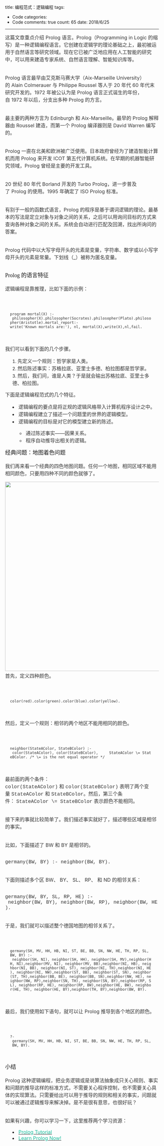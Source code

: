 title: 编程范式：逻辑编程
tags: 
  - Code
categories: 
  - Code
comments: true
count: 65
date: 2018/6/25
---
  <div yne-bulb-block="paragraph" style="white-space: pre-wrap;margin:3px 0px 16px;font-size:16;"><span style="font-size:16px;color:#353535;">这篇文章重点介绍&nbsp;Prolog&nbsp;语言。Prolog（Programming&nbsp;in&nbsp;Logic&nbsp;的缩写）是一种逻辑编程语言。它创建在逻辑学的理论基础之上，最初被运用于自然语言等研究领域。现在它已被广泛地应用在人工智能的研究中，可以用来建造专家系统、自然语言理解、智能知识库等。</span></div><div yne-bulb-block="paragraph" style="white-space: pre-wrap;"><br></div><div yne-bulb-block="paragraph" style="white-space: pre-wrap;margin:3px 0px 16px;font-size:16;"><span style="font-size:16px;color:#353535;">Prolog&nbsp;语言最早由艾克斯马赛大学（Aix-Marseille&nbsp;University）的&nbsp;Alain&nbsp;Colmerauer&nbsp;与&nbsp;Philippe&nbsp;Roussel&nbsp;等人于&nbsp;20&nbsp;年代&nbsp;60&nbsp;年代末研究开发的。1972&nbsp;年被公认为是&nbsp;Prolog&nbsp;语言正式诞生的年份，自&nbsp;1972&nbsp;年以后，分支出多种&nbsp;Prolog&nbsp;的方言。</span></div><div yne-bulb-block="paragraph" style="white-space: pre-wrap;"><br></div><div yne-bulb-block="paragraph" style="white-space: pre-wrap;margin:3px 0px 16px;font-size:16;"><span style="font-size:16px;color:#353535;">最主要的两种方言为&nbsp;Edinburgh&nbsp;和&nbsp;Aix-Marseille。最早的&nbsp;Prolog&nbsp;解释器由&nbsp;Roussel&nbsp;建造，而第一个&nbsp;Prolog&nbsp;编译器则是&nbsp;David&nbsp;Warren&nbsp;编写的。</span></div><div yne-bulb-block="paragraph" style="white-space: pre-wrap;"><br></div><div yne-bulb-block="paragraph" style="white-space: pre-wrap;margin:3px 0px 16px;font-size:16;"><span style="font-size:16px;color:#353535;">Prolog&nbsp;一直在北美和欧洲被广泛使用。日本政府曾经为了建造智能计算机而用&nbsp;Prolog&nbsp;来开发&nbsp;ICOT&nbsp;第五代计算机系统。在早期的机器智能研究领域，Prolog&nbsp;曾经是主要的开发工具。</span></div><div yne-bulb-block="paragraph" style="white-space: pre-wrap;"><br></div><div yne-bulb-block="paragraph" style="white-space: pre-wrap;margin:3px 0px 16px;font-size:16;"><span style="font-size:16px;color:#353535;">20&nbsp;世纪&nbsp;80&nbsp;年代&nbsp;Borland&nbsp;开发的&nbsp;Turbo&nbsp;Prolog，进一步普及了&nbsp;Prolog&nbsp;的使用。1995&nbsp;年确定了&nbsp;ISO&nbsp;Prolog&nbsp;标准。</span></div><div yne-bulb-block="paragraph" style="white-space: pre-wrap;"><br></div><div yne-bulb-block="paragraph" style="white-space: pre-wrap;margin:3px 0px 16px;font-size:16;"><span style="font-size:16px;color:#353535;">有别于一般的函数式语言，Prolog&nbsp;的程序是基于谓词逻辑的理论。最基本的写法是定立对象与对象之间的关系，之后可以用询问目标的方式来查询各种对象之间的关系。系统会自动进行匹配及回溯，找出所询问的答案。</span></div><div yne-bulb-block="paragraph" style="white-space: pre-wrap;"><br></div><div yne-bulb-block="paragraph" style="white-space: pre-wrap;margin:3px 0px 16px;font-size:16;"><span style="font-size:16px;color:#353535;">Prolog&nbsp;代码中以大写字母开头的元素是变量，字符串、数字或以小写字母开头的元素是常量。下划线（_）被称为匿名变量。</span></div><div yne-bulb-block="paragraph" style="white-space: pre-wrap;"><br></div><div yne-bulb-block="paragraph" style="white-space: pre-wrap;font-size:16;"><span style="font-size:18px;font-family:Verdana;">Prolog&nbsp;的语言特征</span></div><div yne-bulb-block="paragraph" style="white-space: pre-wrap;"><br></div><div yne-bulb-block="paragraph" style="white-space: pre-wrap;margin:3px 0px 16px;font-size:16;"><span style="font-size:16px;color:#353535;">逻辑编程是靠推理，比如下面的示例：</span></div><div yne-bulb-block="paragraph" style="white-space: pre-wrap;"><br></div><div yne-bulb-block="paragraph" style="white-space: pre-wrap;padding:16px 24px 16px 16px;margin:16px 0px;font-size:16;"><span style="font-size:12px;font-family:monospace;color:#353535;">program&nbsp;mortal(X)&nbsp;:-&nbsp;philosopher(X).philosopher(Socrates).philosopher(Plato).philosopher(Aristotle).mortal_report:-write('Known&nbsp;mortals&nbsp;are:'),&nbsp;nl,&nbsp;mortal(X),write(X),nl,fail.</span></div><div yne-bulb-block="paragraph" style="white-space: pre-wrap;"><br></div><div yne-bulb-block="paragraph" style="white-space: pre-wrap;margin:3px 0px 16px;font-size:16;"><span style="font-size:16px;color:#353535;">我们可以看到下面的几个步骤。</span></div><ol yne-block-type="list" style="list-style-type:decimal;"><li style="list-style-position:inside;"><span style="font-size:16px;color:#353535;">先定义一个规则：哲学家是人类。</span></li><li style="list-style-position:inside;"><span style="font-size:16px;color:#353535;">然后陈述事实：苏格拉底、亚里士多德、柏拉图都是哲学家。</span></li><li style="list-style-position:inside;"><span style="font-size:16px;color:#353535;">然后，我们问，谁是人类？于是就会输出苏格拉底、亚里士多德、柏拉图。</span></li></ol><div yne-bulb-block="paragraph" style="white-space: pre-wrap;margin:3px 0px 16px;font-size:16;"><span style="font-size:16px;color:#353535;">下面是逻辑编程范式的几个特征。</span></div><ul yne-block-type="list" style="list-style-type:disc;"><li style="list-style-position:inside;"><span style="font-size:16px;color:#353535;">逻辑编程的要点是将正规的逻辑风格带入计算机程序设计之中。</span></li><li style="list-style-position:inside;"><span style="font-size:16px;color:#353535;">逻辑编程建立了描述一个问题里的世界的逻辑模型。</span></li><li style="list-style-position:inside;"><span style="font-size:16px;color:#353535;">逻辑编程的目标是对它的模型建立新的陈述。</span></li></ul><ul yne-block-type="list" style="list-style-type:disc;"><ul yne-block-type="list" style="list-style-type:circle"><li style="list-style-position:inside;"><span style="font-size:16px;color:#353535;">通过陈述事实——因果关系。</span></li><li style="list-style-position:inside;"><span style="font-size:16px;color:#353535;">程序自动推导出相关的逻辑。</span></li></ul></ul><div yne-bulb-block="paragraph" style="white-space: pre-wrap;font-size:16;"><span style="font-size:18px;font-family:Verdana;">经典问题：地图着色问题</span></div><div yne-bulb-block="paragraph" style="white-space: pre-wrap;"><br></div><div yne-bulb-block="paragraph" style="white-space: pre-wrap;margin:3px 0px 16px;font-size:16;"><span style="font-size:16px;color:#353535;">我们再来看一个经典的四色地图问题。任何一个地图，相同区域不能用相同颜色，只要用四种不同的颜色就够了。</span></div><div yne-bulb-block="image" style="text-align:center;"><img data-media-type="image" src="/images/23765aea6e1b411f7e6cc920ca721192.png" alt="" style="width:620px;"></div><div yne-bulb-block="paragraph" style="white-space: pre-wrap;margin:3px 0px 16px;font-size:16;"><span style="font-size:16px;color:#353535;">首先，定义四种颜色。</span></div><div yne-bulb-block="paragraph" style="white-space: pre-wrap;"><br></div><div yne-bulb-block="paragraph" style="white-space: pre-wrap;padding:16px 24px 16px 16px;margin:16px 0px;font-size:16;"><span style="font-size:12px;font-family:monospace;color:#353535;">color(red).color(green).color(blue).color(yellow).</span></div><div yne-bulb-block="paragraph" style="white-space: pre-wrap;"><br></div><div yne-bulb-block="paragraph" style="white-space: pre-wrap;margin:3px 0px 16px;font-size:16;"><span style="font-size:16px;color:#353535;">然后，定义一个规则：相邻的两个地区不能用相同的颜色。</span></div><div yne-bulb-block="paragraph" style="white-space: pre-wrap;"><br></div><div yne-bulb-block="paragraph" style="white-space: pre-wrap;padding:16px 24px 16px 16px;margin:16px 0px;font-size:16;"><span style="font-size:12px;font-family:monospace;color:#353535;">neighbor(StateAColor,&nbsp;StateBColor)&nbsp;:-&nbsp;color(StateAColor),&nbsp;color(StateBColor),&nbsp;&nbsp;&nbsp;&nbsp;&nbsp;StateAColor&nbsp;\=&nbsp;StateBColor.&nbsp;/*&nbsp;\=&nbsp;is&nbsp;the&nbsp;not&nbsp;equal&nbsp;operator&nbsp;*/</span></div><div yne-bulb-block="paragraph" style="white-space: pre-wrap;"><br></div><div yne-bulb-block="paragraph" style="white-space: pre-wrap;margin:3px 0px 16px;font-size:16;"><span style="font-size:16px;color:#353535;">最前面的两个条件：</span><span style="font-size:16px;font-family:Courier New;color:#353535;">color(StateAColor)</span><span style="font-size:16px;color:#353535;">&nbsp;和&nbsp;</span><span style="font-size:16px;font-family:Courier New;color:#353535;">color(StateBColor)</span><span style="font-size:16px;color:#353535;">&nbsp;表明了两个变量&nbsp;</span><span style="font-size:16px;font-family:Courier New;color:#353535;">StateAColor</span><span style="font-size:16px;color:#353535;">&nbsp;和&nbsp;</span><span style="font-size:16px;font-family:Courier New;color:#353535;">StateBColor</span><span style="font-size:16px;color:#353535;">。然后，第三个条件：&nbsp;</span><span style="font-size:16px;font-family:Courier New;color:#353535;">StateAColor&nbsp;\=&nbsp;StateBColor</span><span style="font-size:16px;color:#353535;">&nbsp;表示颜色不能相同。</span></div><div yne-bulb-block="paragraph" style="white-space: pre-wrap;"><br></div><div yne-bulb-block="paragraph" style="white-space: pre-wrap;margin:3px 0px 16px;font-size:16;"><span style="font-size:16px;color:#353535;">接下来的事就比较简单了。我们描述事实就好了，描述哪些区域是相邻的事实。</span></div><div yne-bulb-block="paragraph" style="white-space: pre-wrap;"><br></div><div yne-bulb-block="paragraph" style="white-space: pre-wrap;margin:3px 0px 16px;font-size:16;"><span style="font-size:16px;color:#353535;">比如，下面描述了&nbsp;BW&nbsp;和&nbsp;BY&nbsp;是相邻的。</span></div><div yne-bulb-block="paragraph" style="white-space: pre-wrap;"><br></div><div yne-bulb-block="paragraph" style="white-space: pre-wrap;margin:3px 0px 16px;font-size:16;"><span style="font-size:16px;font-family:Courier New;color:#353535;">germany(BW,&nbsp;BY)&nbsp;:-&nbsp;neighbor(BW,&nbsp;BY).</span></div><div yne-bulb-block="paragraph" style="white-space: pre-wrap;"><br></div><div yne-bulb-block="paragraph" style="white-space: pre-wrap;margin:3px 0px 16px;font-size:16;"><span style="font-size:16px;color:#353535;">下面则描述多个区&nbsp;BW、&nbsp;BY、&nbsp;SL、&nbsp;RP、&nbsp;和&nbsp;ND&nbsp;的相邻关系：</span></div><div yne-bulb-block="paragraph" style="white-space: pre-wrap;"><br></div><div yne-bulb-block="paragraph" style="white-space: pre-wrap;margin:3px 0px 16px;font-size:16;"><span style="font-size:16px;font-family:Courier New;color:#353535;">germany(BW,&nbsp;BY,&nbsp;SL,&nbsp;RP,&nbsp;HE)&nbsp;:-&nbsp;neighbor(BW,&nbsp;BY),&nbsp;neighbor(BW,&nbsp;RP),&nbsp;neighbor(BW,&nbsp;HE).</span></div><div yne-bulb-block="paragraph" style="white-space: pre-wrap;"><br></div><div yne-bulb-block="paragraph" style="white-space: pre-wrap;margin:3px 0px 16px;font-size:16;"><span style="font-size:16px;color:#353535;">于是，我们就可以描述整个德国地图的相邻关系了。</span></div><div yne-bulb-block="paragraph" style="white-space: pre-wrap;"><br></div><div yne-bulb-block="paragraph" style="white-space: pre-wrap;padding:16px 24px 16px 16px;margin:16px 0px;font-size:16;"><span style="font-size:12px;font-family:monospace;color:#353535;">germany(SH,&nbsp;MV,&nbsp;HH,&nbsp;HB,&nbsp;NI,&nbsp;ST,&nbsp;BE,&nbsp;BB,&nbsp;SN,&nbsp;NW,&nbsp;HE,&nbsp;TH,&nbsp;RP,&nbsp;SL,&nbsp;BW,&nbsp;BY)&nbsp;:-&nbsp;neighbor(SH,&nbsp;NI),&nbsp;neighbor(SH,&nbsp;HH),&nbsp;neighbor(SH,&nbsp;MV),neighbor(HH,&nbsp;NI),neighbor(MV,&nbsp;NI),&nbsp;neighbor(MV,&nbsp;BB),neighbor(NI,&nbsp;HB),&nbsp;neighbor(NI,&nbsp;BB),&nbsp;neighbor(NI,&nbsp;ST),&nbsp;neighbor(NI,&nbsp;TH),neighbor(NI,&nbsp;HE),&nbsp;neighbor(NI,&nbsp;NW),neighbor(ST,&nbsp;BB),&nbsp;neighbor(ST,&nbsp;SN),&nbsp;neighbor(ST,&nbsp;TH),neighbor(BB,&nbsp;BE),&nbsp;neighbor(BB,&nbsp;SN),neighbor(NW,&nbsp;HE),&nbsp;neighbor(NW,&nbsp;RP),neighbor(SN,&nbsp;TH),&nbsp;neighbor(SN,&nbsp;BY),neighbor(RP,&nbsp;SL),&nbsp;neighbor(RP,&nbsp;HE),&nbsp;neighbor(RP,&nbsp;BW),neighbor(HE,&nbsp;BW),&nbsp;neighbor(HE,&nbsp;TH),&nbsp;neighbor(HE,&nbsp;BY),neighbor(TH,&nbsp;BY),neighbor(BW,&nbsp;BY).</span></div><div yne-bulb-block="paragraph" style="white-space: pre-wrap;"><br></div><div yne-bulb-block="paragraph" style="white-space: pre-wrap;margin:3px 0px 16px;font-size:16;"><span style="font-size:16px;color:#353535;">最后，我们使用如下语句，就可以让&nbsp;Prolog&nbsp;推导到各个地区的颜色。</span></div><div yne-bulb-block="paragraph" style="white-space: pre-wrap;"><br></div><div yne-bulb-block="paragraph" style="white-space: pre-wrap;padding:16px 24px 16px 16px;margin:16px 0px;font-size:16;"><span style="font-size:12px;font-family:monospace;color:#353535;">?-&nbsp;germany(SH,&nbsp;MV,&nbsp;HH,&nbsp;HB,&nbsp;NI,&nbsp;ST,&nbsp;BE,&nbsp;BB,&nbsp;SN,&nbsp;NW,&nbsp;HE,&nbsp;TH,&nbsp;RP,&nbsp;SL,&nbsp;BW,&nbsp;BY).</span></div><div yne-bulb-block="paragraph" style="white-space: pre-wrap;"><br></div><div yne-bulb-block="paragraph" style="white-space: pre-wrap;font-size:16;"><span style="font-size:18px;font-family:Verdana;">小结</span></div><div yne-bulb-block="paragraph" style="white-space: pre-wrap;"><br></div><div yne-bulb-block="paragraph" style="white-space: pre-wrap;margin:3px 0px 16px;font-size:16;"><span style="font-size:16px;color:#353535;">Prolog&nbsp;这种逻辑编程，把业务逻辑或是说算法抽象成只关心规则、事实和问题的推导这样的标准方式，不需要关心程序控制，也不需要关心具体的实现算法。只需要给出可以用于推导的规则和相关的事实，问题就可以被通过逻辑推导来解决掉。是不是很有意思，也很好玩？</span></div><div yne-bulb-block="paragraph" style="white-space: pre-wrap;"><br></div><div yne-bulb-block="paragraph" style="white-space: pre-wrap;margin:3px 0px 16px;font-size:16;"><span style="font-size:16px;color:#353535;">如果有兴趣，你可以学习一下，这里推荐两个学习资源：</span></div><ul yne-block-type="list" style="list-style-type:disc;"><li style="list-style-position:inside;"><a href="http://www.doc.gold.ac.uk/~mas02gw/prolog_tutorial/prologpages/"><span style="font-size:16px;color:#1abc9c;">Prolog&nbsp;Tutorial</span></a></li><li style="list-style-position:inside;"><a href="http://www.learnprolognow.org"><span style="font-size:16px;color:#1abc9c;">Learn&nbsp;Prolog&nbsp;Now!</span></a></li></ul><div yne-bulb-block="paragraph" style="white-space: pre-wrap;margin:3px 0px 16px;font-size:16;"><br></div>